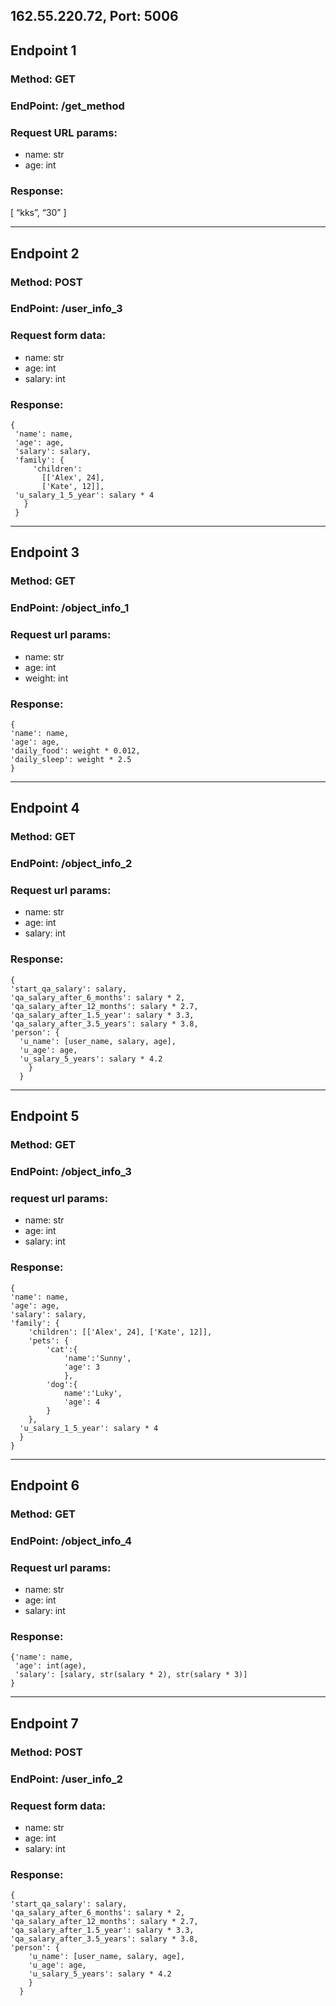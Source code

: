 162.55.220.72, Port: 5006
---
## Endpoint 1
### Method: GET
### EndPoint: /get_method

### Request URL params:
- name: str
- age: int

### Response:
[
    “kks”,
    “30”
]

---

## Endpoint 2
### Method: POST
### EndPoint: /user_info_3

### Request form data:
- name: str
- age: int
- salary: int

### Response:
    {
     'name': name,
     'age': age,
     'salary': salary,
     'family': {
         'children': 
           [['Alex', 24], 
           ['Kate', 12]],
     'u_salary_1_5_year': salary * 4
       }
     }
 
---
 
## Endpoint 3
### Method: GET
### EndPoint: /object_info_1

### Request url params:
- name: str
- age: int
- weight: int

### Response:
    {
    'name': name,
    'age': age,
    'daily_food': weight * 0.012,
    'daily_sleep': weight * 2.5
    }

---

## Endpoint 4
### Method: GET
### EndPoint: /object_info_2

### Request url params:
- name: str
- age: int
- salary: int

### Response:
    {
    'start_qa_salary': salary,
    'qa_salary_after_6_months': salary * 2,
    'qa_salary_after_12_months': salary * 2.7,
    'qa_salary_after_1.5_year': salary * 3.3,
    'qa_salary_after_3.5_years': salary * 3.8,
    'person': {
      'u_name': [user_name, salary, age],
      'u_age': age,
      'u_salary_5_years': salary * 4.2
        }
      }
  
---
 
## Endpoint 5
### Method: GET
### EndPoint: /object_info_3

### request url params:
- name: str
- age: int
- salary: int

### Response:
    {
    'name': name,
    'age': age,
    'salary': salary,
    'family': {
        'children': [['Alex', 24], ['Kate', 12]],
        'pets': {
            'cat':{
                'name':'Sunny',
                'age': 3
                },
            'dog':{
                name':'Luky',
                'age': 4
            }
        },
      'u_salary_1_5_year': salary * 4
      }
    }

---

## Endpoint 6
### Method: GET
### EndPoint: /object_info_4

### Request url params:
- name: str
- age: int
- salary: int

### Response:
    {'name': name,
     'age': int(age),
     'salary': [salary, str(salary * 2), str(salary * 3)]
    }

---

## Endpoint 7
### Method: POST
### EndPoint: /user_info_2

### Request form data:
- name: str
- age: int
- salary: int

### Response:
    {
    'start_qa_salary': salary,
    'qa_salary_after_6_months': salary * 2,
    'qa_salary_after_12_months': salary * 2.7,
    'qa_salary_after_1.5_year': salary * 3.3,
    'qa_salary_after_3.5_years': salary * 3.8,
    'person': {
        'u_name': [user_name, salary, age],
        'u_age': age,
        'u_salary_5_years': salary * 4.2
        }
      }

